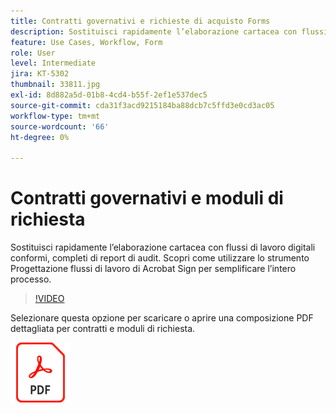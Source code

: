 ```yaml
---
title: Contratti governativi e richieste di acquisto Forms
description: Sostituisci rapidamente l’elaborazione cartacea con flussi di lavoro digitali conformi, completi di report di audit
feature: Use Cases, Workflow, Form
role: User
level: Intermediate
jira: KT-5302
thumbnail: 33811.jpg
exl-id: 8d882a5d-01b8-4cd4-b55f-2ef1e537dec5
source-git-commit: cda31f3acd9215184ba88dcb7c5ffd3e0cd3ac05
workflow-type: tm+mt
source-wordcount: '66'
ht-degree: 0%

---
```


# Contratti governativi e moduli di richiesta

Sostituisci rapidamente l’elaborazione cartacea con flussi di lavoro digitali conformi, completi di report di audit. Scopri come utilizzare lo strumento Progettazione flussi di lavoro di Acrobat Sign per semplificare l’intero processo.

>[!VIDEO](https://video.tv.adobe.com/v/33811?quality=12&learn=on&hidetitle=true)

Selezionare questa opzione per scaricare o aprire una composizione PDF dettagliata per contratti e moduli di richiesta.

[![Scarica ricetta PDF](../assets/acrobat_PDF_96.png)](../assets/UseCaseRecipe-EN-UsingWorkflowDesigner.pdf)
